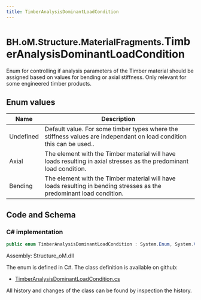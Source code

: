 ```yaml
---
title: TimberAnalysisDominantLoadCondition
---
```


# <small>BH.oM.Structure.MaterialFragments.</small>**TimberAnalysisDominantLoadCondition**

Enum for controlling if analysis parameters of the Timber material should be assigned based on values for bending or axial stiffness.
Only relevant for some engineered timber products.

## Enum values

| Name            | Description                                                    |
|-----------------|----------------------------------------------------------------|
| Undefined |  Default value. For some timber types where the stiffness values are independant on load condition this can be used..  |
| Axial |  The element with the Timber material will have loads resulting in axial stresses as the predominant load condition.  |
| Bending |  The element with the Timber material will have loads resulting in bending stresses as the predominant load condition.  |


## Code and Schema

### C# implementation

``` C# title="C#"
public enum TimberAnalysisDominantLoadCondition : System.Enum, System.ValueType, System.IComparable, System.ISpanFormattable, System.IFormattable, System.IConvertible
```

Assembly: Structure_oM.dll

The enum is defined in C#. The class definition is available on github:

- [TimberAnalysisDominantLoadCondition.cs](https://github.com/BHoM/BHoM/blob/develop/Structure_oM/MaterialFragments\Enums\TimberAnalysisDominantLoadCondition.cs)

All history and changes of the class can be found by inspection the history.
